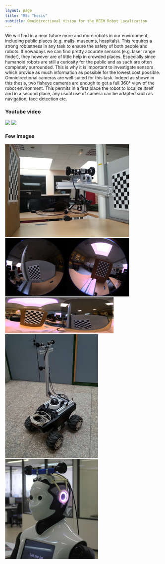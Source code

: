 ```yaml
---
layout: page
title: "MSc Thesis"
subtitle: Omnidirectional Vision for the REEM Robot Localization
---
```


We will find in a near future more and more robots in our environment, including public places (e.g. malls, museums, hospitals). This requires a strong robustness in any task to ensure the safety of both people and robots. If nowadays we can find pretty accurate sensors (e.g. laser range finder), they however are of little help in crowded places. Especially since humanoid robots are still a curiosity for the public and as such are often completely surrounded. This is why it is important to investigate sensors which provide as much information as possible for the lowest cost possible. Omnidirectional cameras are well suited for this task. Indeed as shown in this thesis, two fisheye cameras are enough to get a full 360° view of the robot environment. This permits in a first place the robot to localize itself and in a second place, any usual use of camera can be adapted such as navigation, face detection etc.

### Youtube video

<a href="https://www.youtube.com/watch?v=_zMrtydacsQ" target="_blank"><img src="http://img.youtube.com/vi/_zMrtydacsQ/0.jpg" width="350"></a>
<a href="https://www.youtube.com/watch?v=Tlo4l3gCdhA" target="_blank"><img src="http://img.youtube.com/vi/Tlo4l3gCdhA/0.jpg" width="350"></a>

<!-- [![pmbb2 omni cam](http://img.youtube.com/vi/_zMrtydacsQ/0.jpg)](https://www.youtube.com/watch?v=_zMrtydacsQ)

[![oculus & 360 omni cam](http://img.youtube.com/vi/Tlo4l3gCdhA/0.jpg)](https://www.youtube.com/watch?v=Tlo4l3gCdhA) -->

### Few Images

<img src="/img/mscv_thesis/1822578_orig.jpg" width="400">
<img src="/img/mscv_thesis/315067_orig.jpg" width="400">
<img src="/img/mscv_thesis/4735148_orig.jpg" width="350">
<img src="/img/mscv_thesis/1424596_orig.jpg" width="300">
<img src="/img/mscv_thesis/2339208_orig.jpg" width="300">
